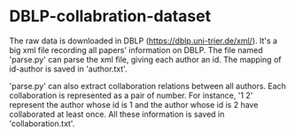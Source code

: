 # DBLP-collabration-dataset
The raw data is downloaded in DBLP (https://dblp.uni-trier.de/xml/). It's a big xml file recording all papers' information on DBLP. The file named 'parse.py' can parse the xml file, giving each author an id. The mapping of id-author is saved in 'author.txt'. 

'parse.py' can also extract collaboration relations between all authors. Each collaboration is represented as a pair of number. For instance,  '1 2' represent the author whose id is 1 and the author whose id is 2 have collaborated at least once. All these information is saved in 'collaboration.txt'.

